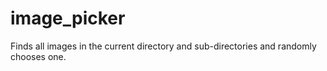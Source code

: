 # image_picker
Finds all images in the current directory and sub-directories and randomly chooses one.
